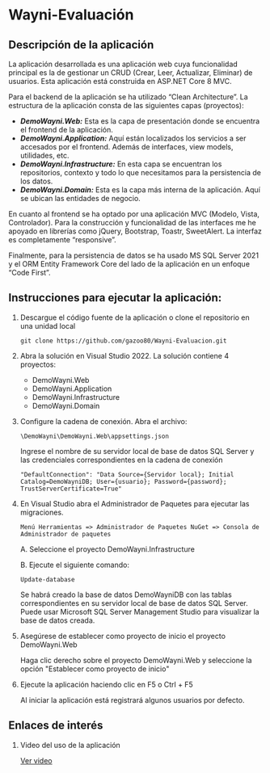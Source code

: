 # Wayni-Evaluación

## Descripción de la aplicación

La aplicación desarrollada es una aplicación web cuya funcionalidad principal es la de gestionar un CRUD (Crear, Leer, Actualizar, Eliminar) de usuarios. Esta aplicación está construida en ASP.NET Core 8 MVC.

Para el backend de la aplicación se ha utilizado “Clean Architecture”. La estructura de la aplicación consta de las siguientes capas (proyectos):

* ***DemoWayni.Web:*** Esta es la capa de presentación donde se encuentra el frontend de la aplicación.
* ***DemoWayni.Application:*** Aquí están localizados los servicios a ser accesados por el frontend. Además de interfaces, view models, utilidades, etc.
* ***DemoWayni.Infrastructure:*** En esta capa se encuentran los repositorios, contexto y todo lo que necesitamos para la persistencia de los datos.
* ***DemoWayni.Domain:*** Esta es la capa más interna de la aplicación. Aquí se ubican las entidades de negocio.

En cuanto al frontend se ha optado por una aplicación MVC (Modelo, Vista, Controlador). Para la construcción y funcionalidad de las interfaces me he apoyado en librerías como jQuery, Bootstrap, Toastr, SweetAlert. La interfaz es completamente “responsive”.

Finalmente, para la persistencia de datos se ha usado MS SQL Server 2021 y el ORM Entity Framework Core del lado de la aplicación en un enfoque “Code First”.

## Instrucciones para ejecutar la aplicación:

1. Descargue el código fuente de la aplicación o clone el repositorio en una unidad local
  
   ```git clone https://github.com/gazoo80/Wayni-Evaluacion.git```

2. Abra la solución en Visual Studio 2022. La solución contiene 4 proyectos:
   
   * DemoWayni.Web
   * DemoWayni.Application
   * DemoWayni.Infrastructure
   * DemoWayni.Domain

3. Configure la cadena de conexión. Abra el archivo:

    ```\DemoWayni\DemoWayni.Web\appsettings.json```

   Ingrese el nombre de su servidor local de base de datos SQL Server y las credenciales correspondientes en la cadena de 
   conexión

    ```"DefaultConnection": "Data Source={Servidor local}; Initial Catalog=DemoWayniDB; User={usuario}; Password={password}; TrustServerCertificate=True" ```

4. En Visual Studio abra el Administrador de Paquetes para ejecutar las migraciones.

   ```Menú Herramientas => Administrador de Paquetes NuGet => Consola de Administrador de paquetes```
   
   A. Seleccione el proyecto DemoWayni.Infrastructure

   B. Ejecute el siguiente comando:

      ```Update-database```

   Se habrá creado la base de datos DemoWayniDB con las tablas correspondientes en su servidor local de base de datos SQL 
   Server. Puede usar Microsoft SQL Server Management Studio para visualizar la base de datos creada.

5. Asegúrese de establecer como proyecto de inicio el proyecto DemoWayni.Web

   Haga clic derecho sobre el proyecto DemoWayni.Web y seleccione la opción "Establecer como proyecto de inicio"

6. Ejecute la aplicación haciendo clic en F5 o Ctrl + F5

   Al iniciar la aplicación está registrará algunos usuarios por defecto.

## Enlaces de interés

1. Video del uso de la aplicación

   [Ver video](https://youtu.be/OQUo7ehtV4o)

